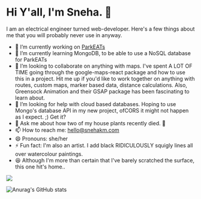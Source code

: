 # Hi Y'all, I'm Sneha. 👋

I am an electrical engineer turned web-developer. Here's a few things about me that you will probably never use in anyway.

- 🔭 I’m currently working on [ParkEATs](https://parkeat.netlify.app/)
- 🌱 I’m currently learning MongoDB, to be able to use a NoSQL database for ParkEATs
- 👯 I’m looking to collaborate on anything with maps. I've spent A LOT OF TIME going through the google-maps-react package and how to use this in a project. Hit me up if you'd like to work together on anything with routes, custom maps, marker based data, distance calculations. Also, Greensock Animation and their GSAP package has been fascinating to learn about. 
- 🤔 I’m looking for help with cloud based databases. Hoping to use Mongo's database API in my new project, ofCORS it might not happen as I expect. ;) Get it?
- 💬 Ask me about how two of my house plants recently died. 🧐
- 📫 How to reach me: hello@snehakm.com
- 😄 Pronouns: she/her
- ⚡ Fun fact: I'm also an artist. I add black RIDICULOUSLY squigly lines all over watercolour paintings. 
- 😆 Although I'm more than certain that I've barely scratched the surface, this one hit's home..
<img src="https://miro.medium.com/max/1282/1*CiJrQnE0x5c8kcpxgMRRdw.webp"/>

![Anurag's GitHub stats](https://github-readme-stats.vercel.app/api?username=sneham-boop&show_icons=true&theme=radical)

